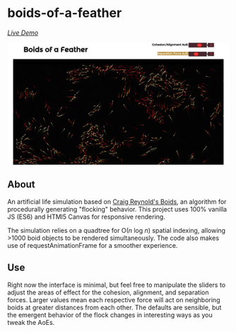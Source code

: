 # boids-of-a-feather

 _[Live Demo](https://corleyma.github.io/boids-of-a-feather/)_

![screenshot](boids-screenshot.png)


## About
An artificial life simulation based on [Craig Reynold's Boids](http://www.red3d.com/cwr/boids/), an algorithm for procedurally generating "flocking" behavior.  This project uses 100% vanilla JS (ES6) and HTMl5 Canvas for responsive rendering.  

The simulation relies on a quadtree for O(_n_ log _n_) spatial indexing, allowing >1000 boid objects to be rendered simultaneously.  The code also makes use of requestAnimationFrame for a smoother experience.


## Use

Right now the interface is minimal, but feel free to manipulate the sliders to adjust the areas of effect for the cohesion, alignment, and separation forces.  Larger values mean each respective force will act on neighboring boids at greater distances from each other.  The defaults are sensible, but the emergent behavior of the flock changes in interesting ways as you tweak the AoEs.
